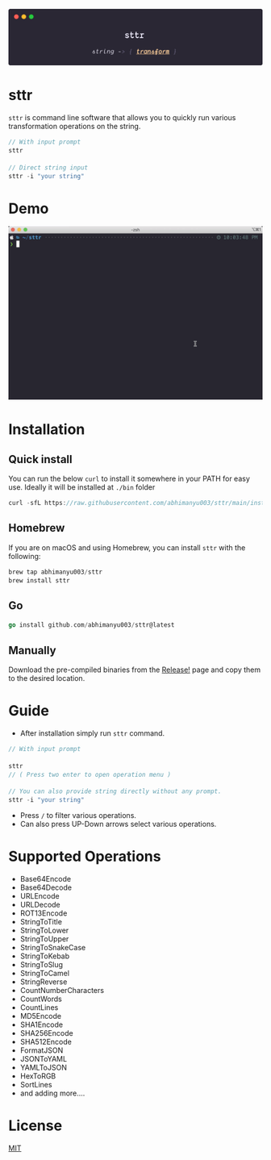 ![sttr](./media/banner.png)

# sttr

`sttr` is command line software that allows you to quickly run various transformation operations on the string.

```go
// With input prompt
sttr

// Direct string input
sttr -i "your string"
```

# Demo

![sttr demo](./media/demo.gif)


# Installation

## Quick install

You can run the below `curl` to install it somewhere in your PATH for easy use.
Ideally it will be installed at `./bin` folder

```go
curl -sfL https://raw.githubusercontent.com/abhimanyu003/sttr/main/install.sh | sh
```

## Homebrew

If you are on macOS and using Homebrew, you can install `sttr` with the following:

```go
brew tap abhimanyu003/sttr
brew install sttr
```

## Go 

```go
go install github.com/abhimanyu003/sttr@latest
```

## Manually

Download the pre-compiled binaries from the [Release!](https://github.com/abhimanyu003/sttr/releases) page and copy them to the desired location.

# Guide

* After installation simply run `sttr` command.

```go
// With input prompt

sttr 
// ( Press two enter to open operation menu )

// You can also provide string directly without any prompt.
sttr -i "your string"
```

* Press `/` to filter various operations.
* Can also press UP-Down arrows select various operations.


# Supported Operations

* Base64Encode
* Base64Decode
* URLEncode
* URLDecode
* ROT13Encode
* StringToTitle
* StringToLower
* StringToUpper
* StringToSnakeCase
* StringToKebab
* StringToSlug
* StringToCamel
* StringReverse
* CountNumberCharacters
* CountWords
* CountLines
* MD5Encode
* SHA1Encode
* SHA256Encode
* SHA512Encode
* FormatJSON
* JSONToYAML
* YAMLToJSON
* HexToRGB
* SortLines
* and adding more....

# License

[MIT](./LICENSE)